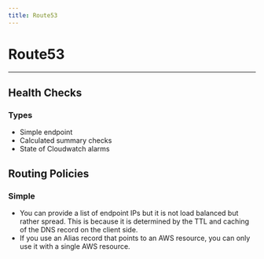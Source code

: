 ```yaml
---
title: Route53
---
```


# Route53 
---




## Health Checks

### Types

- Simple endpoint
- Calculated summary checks 
- State of Cloudwatch alarms 

## Routing Policies

### Simple

- You can provide a list of endpoint IPs but it is not load balanced but rather spread. This is because it is determined by the TTL and caching of the DNS record on the client side. 
- If you use an Alias record that points to an AWS resource, you can only use it with a single AWS resource.
